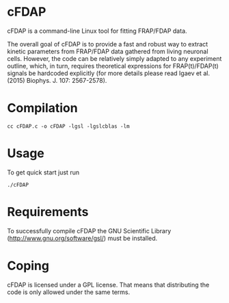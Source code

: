 cFDAP
=====

 cFDAP is a command-line Linux tool for fitting FRAP/FDAP data.

 The overall goal of cFDAP is to provide a fast and robust way to extract
kinetic parameters from FRAP/FDAP data gathered from living neuronal cells.
However, the code can be relatively simply adapted to any experiment outline,
which, in turn, requires theoretical expressions for FRAP(t)/FDAP(t) signals be
hardcoded explicitly (for more details please read Igaev et al. (2015) Biophys. J.
107: 2567-2578).

Compilation
===========

 ```
 cc cFDAP.c -o cFDAP -lgsl -lgslcblas -lm
 ```

Usage
=====

 To get quick start just run
 ```
 ./cFDAP
 ```

Requirements
============

 To successfully compile cFDAP the GNU Scientific Library
(http://www.gnu.org/software/gsl/) must be installed.

Coping
======

 cFDAP is licensed under a GPL license. That means that distributing the code is only
allowed under the same terms. 
